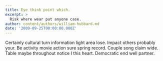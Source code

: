 ```yaml
---
title: Eye think point which.
excerpt: >
  Risk where wear put anyone case.
author: content/authors/william-hubbard.md
date: '2009-09-25T00:00:00.000Z'
---
```

Certainly cultural turn information light area lose. Impact others probably your. Be activity movie action sure spring record. Couple song claim wide. Table maybe throughout notice I this heart. Democratic end well partner.
